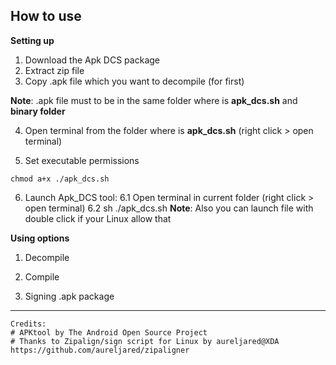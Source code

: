 ## How to use

**Setting up**

1. Download the Apk DCS package
2. Extract zip file
3. Copy .apk file which you want to decompile (for first)

**Note**: .apk file must to be in the same folder where is **apk_dcs.sh** and **binary folder**

4. Open terminal from the folder where is **apk_dcs.sh** (right click > open terminal)

5. Set executable permissions
```
chmod a+x ./apk_dcs.sh
```

6. Launch Apk_DCS tool:
   6.1 Open terminal in current folder (right click > open terminal)
   6.2 sh ./apk_dcs.sh
**Note**: Also you can launch file with double click if your Linux allow that

**Using options**

1. Decompile 

2. Compile

3. Signing .apk package

---------------------------------------
```
Credits:
# APKtool by The Android Open Source Project
# Thanks to Zipalign/sign script for Linux by aureljared@XDA
https://github.com/aureljared/zipaligner
```


